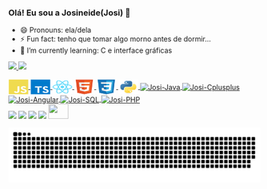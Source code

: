 ### Olá! Eu sou a Josineide(Josi) 👋

<!--
**josineidess/josineidess** is a ✨ _special_ ✨ repository because its `README.md` (this file) appears on your GitHub profile.

Here are some ideas to get you started:

- 🔭 I’m currently working on ...
- 🌱 I’m currently learning ...
- 👯 I’m looking to collaborate on ...
- 🤔 I’m looking for help with ...
- 💬 Ask me about ...
- 📫 How to reach me: ...
- 😄 Pronouns: ela/dela...
- ⚡ Fun fact: ...
-->

- 😄 Pronouns: ela/dela
- ⚡ Fun fact: tenho que tomar algo morno antes de dormir...
- 🌱 I’m currently learning: C e interface gráficas

 <div>
  <a href="https://github.com/josineidess">
  <img height="180em" src="https://github-readme-stats.vercel.app/api?username=josineidess&show_icons=true&theme=dracula&include_all_commits=true&count_private=true"/>
  <img height="180em" src="https://github-readme-stats.vercel.app/api/top-langs/?username=josineidess&layout=compact&langs_count=8&theme=dracula"/>
</div>
  
  
<div style="display: inline_block"><br>
  <img align="center" alt="Josi-Js" height="30" width="40" src="https://raw.githubusercontent.com/devicons/devicon/master/icons/javascript/javascript-plain.svg">
  <img align="center" alt="Josi-Ts" height="30" width="40" src="https://raw.githubusercontent.com/devicons/devicon/master/icons/typescript/typescript-plain.svg">
  <img align="center" alt="Josi-React" height="30" width="40" src="https://raw.githubusercontent.com/devicons/devicon/master/icons/react/react-original.svg">
  <img align="center" alt="Josi-HTML" height="30" width="40" src="https://raw.githubusercontent.com/devicons/devicon/master/icons/html5/html5-original.svg">
  <img align="center" alt="Josi-CSS" height="30" width="40" src="https://raw.githubusercontent.com/devicons/devicon/master/icons/css3/css3-original.svg">
  <img align="center" alt="Josi-Python" height="30" width="40" src="https://raw.githubusercontent.com/devicons/devicon/master/icons/python/python-original.svg">
  <img align="center" alt="Josi-Java" height="30" width="40" src="https://cdn.jsdelivr.net/gh/devicons/devicon/icons/java/java-original.svg">
  <img align="center" alt="Josi-Cplusplus" height="30" width="40" src="https://cdn.jsdelivr.net/gh/devicons/devicon/icons/cplusplus/cplusplus-original.svg">
 <img align="center" alt="Josi-Angular" height="30" width="40" src="https://cdn.jsdelivr.net/gh/devicons/devicon/icons/angularjs/angularjs-original.svg">
 <img align="center" alt="Josi-SQL" height="30" width="40" src="https://cdn.jsdelivr.net/gh/devicons/devicon/icons/mysql/mysql-original-wordmark.svg" >
 <img align="center" alt="Josi-PHP" height="30" width="40" src="https://cdn.jsdelivr.net/gh/devicons/devicon/icons/php/php-plain.svg" >
</div>
 
  
 <div> 
 	<a href="https://www.twitch.tv/josineidess" target="_blank"><img src="https://img.shields.io/badge/Twitch-9146FF?style=for-the-badge&logo=twitch&logoColor=white" target="_blank"></a>
 <a href="https://discord.gg/BpfecN4m" target="_blank"><img src="https://img.shields.io/badge/Discord-7289DA?style=for-the-badge&logo=discord&logoColor=white" target="_blank"></a> 
  <a href = "mailto:josineide1402@gmail.com"><img src="https://img.shields.io/badge/-Gmail-%23333?style=for-the-badge&logo=gmail&logoColor=white" target="_blank"></a>
  <a href="https://www.linkedin.com/in/josineide-soares-49216218b" target="_blank"><img src="https://img.shields.io/badge/-LinkedIn-%230077B5?style=for-the-badge&logo=linkedin&logoColor=white" target="_blank"></a> 
   <a href="https://twitter.com/josineide1402" target="_black"><img height="30" width="40" src="https://cdn.jsdelivr.net/gh/devicons/devicon/icons/twitter/twitter-original.svg"></a>
   
  ![Snake animation](https://github.com/josineidess/josineidess/blob/output/github-contribution-grid-snake.svg)
 </div>
